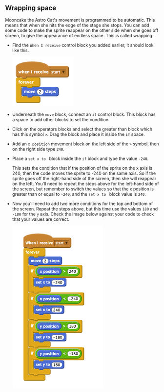 ## Wrapping space

Mooncake the Astro Cat's movement is programmed to be automatic. This means that when she hits the edge of the stage she stops. You can add some code to make the sprite reappear on the other side when she goes off screen, to give the appearance of endless space. This is called wrapping.

- Find the `When I receive` control block you added earlier, it should look like this.

	![](images/move-code.png)

- Underneath the `move` block, connect an `if` control block. This block has a space to add other blocks to set the condition.

- Click on the operators blocks and select the greater than block which has this symbol `>`. Drag the block and place it inside the `if` space.

- Add an `x position` movement block on the left side of the `>` symbol, then on the right side type `240`.

- Place a `set x to ` block inside the `if` block and type the value `-240`.

	This sets the condition that if the position of the sprite on the x axis is 240, then the code moves the sprite to -240 on the same axis. So if the sprite goes off the right-hand side of the screen, then she will reappear on the left. You'll need to repeat the steps above for the left-hand side of the screen, but remember to switch the values so that the x position is greater than or equal to `-240`, and the `set x to ` block value is `240`.

- Now you'll need to add two more conditions for the top and bottom of the screen. Repeat the steps above, but this time use the values `180` and `-180` for the `y` axis. Check the image below against your code to check that your values are correct.

	![](images/wrapping.png)

